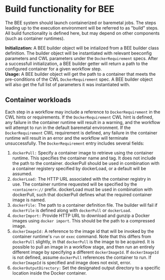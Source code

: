 # Build functionality for BEE

The BEE system should launch containerized or baremetal jobs. The steps leading up to the execution environment will be referred to as "build" steps. All build functionality is defined here, but may depend on other components (such as container runtimes).

**Initialization:** A BEE builder object will be intialized from a BEE builder class definition. The builder object will be instantiated with relevant beeconfig parameters and CWL parameters under the `DockerRequirement` specs. After a successfull initialization, a BEE builder getter will return a path to the configured container for a given workflow step.  
**Usage:** A BEE builder object will get the path to a container that meets the pre-conditions of the CWL `DockerRequirement` spec. A BEE builder object will also get the full list of parameters it was instantiated with.

## Container workloads
Each step in a workflow may include a reference to `DockerRequirement` in the CWL hints or requirements. If the `DockerRequirement` CWL hint is defined, any failure in the container runtime will result in a warning, and the workflow will attempt to run in the default baremetal environment. If the `DockerRequirement` CWL requirement is defined, any failure in the container runtime will result in an error and the workflow will terminate unsuccessfully. The `DockerRequirement` entry includes several fields:

1. `dockerPull:` Specify a container image to retrieve using the container runtime. This specifies the container name and tag. It does not include the path to the container. dockerPull should be used in combination with a container registery specified by dockerLoad, or a default will be assumed.
2. `dockerLoad:` The HTTP URL associated with the container registry in use. The container runtime requested will be specified by the `<container>://` prefix. dockerLoad must be used in combination with dockerPull, such that dockerPull defines what the required container image is named.
3. `dockerFile:` The path to a container definition file. The builder will fail if `dockerFile` is defined along with `dockerPull` or `dockerLoad`.
4. `dockerImport:` Provide HTTP URL to download and gunzip a Docker images using `docker import`. This should be the path to a compressed image. 
5. `dockerImageId:` A reference to the image id that will be invoked by the container runtime's `run` or `exec` command. Note that this differs from `dockerPull` slightly, in that `dockerPull` is the image to be acquired. It is possible to pull an image in a workflow stage, and then run an entirely different image by specifying a different `dockerImageId`. If `dockerImageId` is not defined, assume `dockerPull` references the container to run. If `dockerImageId` is specified and image does not exist, error.
6. `dockerOutputDirectory:` Set the designated output directory to a specific location inside the Docker container.
